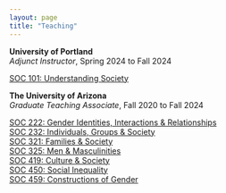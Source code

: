```yaml
---
layout: page
title: "Teaching"
---
```


**University of Portland**   
*Adjunct Instructor*, Spring 2024 to Fall 2024  

[SOC 101: Understanding Society](/courses/syllabi/101_understanding_society.pdf)  

**The University of Arizona**  
*Graduate Teaching Associate*, Fall 2020 to Fall 2024  

[SOC 222: Gender Identities, Interactions & Relationships](/courses/syllabi/222_gender_interaction.pdf)  
[SOC 232: Individuals, Groups & Society](/courses/syllabi/232_groups.pdf)  
[SOC 321: Families & Society](/courses/syllabi/321_families.pdf)  
[SOC 325: Men & Masculinities](/courses/syllabi/325_masculinities.pdf)   
[SOC 419: Culture & Society](/courses/syllabi/419_culture.pdf)  
[SOC 450: Social Inequality](/courses/syllabi/450_inequality.pdf)   
[SOC 459: Constructions of Gender](/courses/syllabi/459_gender.pdf)   
